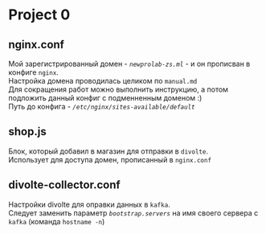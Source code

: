 # Project 0

## nginx.conf

Мой зарегистрированный домен - *`newprolab-zs.ml`* - и он прописван в конфиге `nginx`. \
Настройка домена проводилась целиком по `manual.md`\
Для сокращения работ можно выполнить инструкцию, а потом подложить данный конфиг с подменненным доменом :)\
Путь до конфига - *`/etc/nginx/sites-available/default`*

## shop.js

Блок, который добавил в магазин для отправки в `divolte`.\
Использует для доступа домен, прописанный в `nginx.conf`

## divolte-collector.conf

Настройки divolte для оправки данных в `kafka`.\
Следует заменить параметр *`bootstrap.servers`* на имя своего сервера с `kafka` (команда `hostname -n`)
